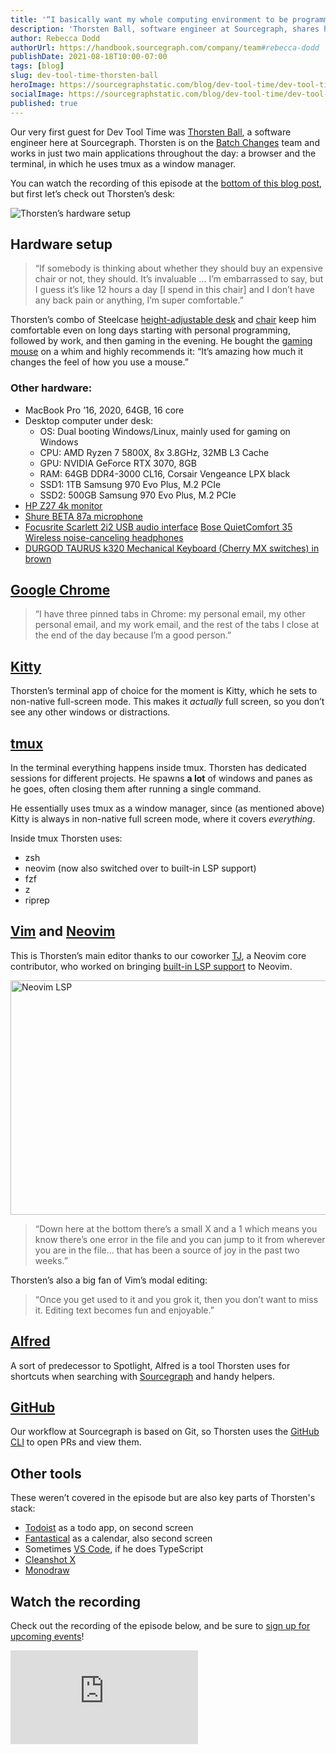 ```yaml
---
title: '“I basically want my whole computing environment to be programmable”: Dev Tool Time with Thorsten Ball'
description: 'Thorsten Ball, software engineer at Sourcegraph, shares how he uses tmux as a window manager for the terminal, and goes to bat for Vim.'
author: Rebecca Dodd
authorUrl: https://handbook.sourcegraph.com/company/team#rebecca-dodd
publishDate: 2021-08-18T10:00-07:00
tags: [blog]
slug: dev-tool-time-thorsten-ball
heroImage: https://sourcegraphstatic.com/blog/dev-tool-time/dev-tool-time-thorsten-ball.jpg
socialImage: https://sourcegraphstatic.com/blog/dev-tool-time/dev-tool-time-thorsten-ball.jpg
published: true
---
```


Our very first guest for Dev Tool Time was [Thorsten Ball](https://handbook.sourcegraph.com/company/team#thorsten-ball), a software engineer here at Sourcegraph. Thorsten is on the [Batch Changes](https://handbook.sourcegraph.com/engineering/batch-changes) team and works in just two main applications throughout the day: a browser and the terminal, in which he uses tmux as a window manager.

You can watch the recording of this episode at the [bottom of this blog post](#Watch-the-recording), but first let’s check out Thorsten’s desk:

![Thorsten’s hardware setup](https://sourcegraphstatic.com/blog/dev-tool-time/thorsten_ball_desk_setup.jpg)

## Hardware setup

> “If somebody is thinking about whether they should buy an expensive chair or not, they should. It’s invaluable ... I’m embarrassed to say, but I guess it’s like 12 hours a day [I spend in this chair] and I don’t have any back pain or anything, I’m super comfortable.”

Thorsten’s combo of Steelcase [height-adjustable desk](https://www.steelcase.com/products/height-adjustable-desks/ology/) and [chair](https://www.steelcase.com/products/office-chairs/gesture/) keep him comfortable even on long days starting with personal programming, followed by work, and then gaming in the evening. He bought the [gaming mouse](https://www.razer.com/gaming-mice/razer-deathadder-v2/RZ01-03210100-R3U1) on a whim and highly recommends it: “It’s amazing how much it changes the feel of how you use a mouse.”

### Other hardware:

- MacBook Pro ’16, 2020, 64GB, 16 core
- Desktop computer under desk:
  - OS: Dual booting Windows/Linux, mainly used for gaming on Windows
  - CPU: AMD Ryzen 7 5800X, 8x 3.8GHz, 32MB L3 Cache
  - GPU: NVIDIA GeForce RTX 3070, 8GB
  - RAM: 64GB DDR4-3000 CL16, Corsair Vengeance LPX black
  - SSD1: 1TB Samsung 970 Evo Plus, M.2 PCIe
  - SSD2: 500GB Samsung 970 Evo Plus, M.2 PCIe
- [HP Z27 4k monitor](https://www.hp.com/us-en/shop/pdp/hp-z27-27-inch-4k-uhd-display-2tb68a4-191628968732-partner)
- [Shure BETA 87a microphone](https://www.shure.com/en-GB/products/microphones/beta_87a)
- [Focusrite Scarlett 2i2 USB audio interface](https://focusrite.com/en/usb-audio-interface/scarlett/scarlett-2i2)
  [Bose QuietComfort 35 Wireless noise-canceling headphones](https://www.bose.co.uk/en_gb/products/headphones/over_ear_headphones/quietcomfort-35-wireless-ii.html#v=qc35_ii_black)
- [DURGOD TAURUS k320 Mechanical Keyboard (Cherry MX switches) in brown](https://www.durgodkeyboard.com/product/durgod-k320-taurus-mechanical-keyboard-cherry-mx-switches-nkro-87-key-gaming-keyboard/)

## [Google Chrome](https://www.google.com/intl/en_uk/chrome/)

> “I have three pinned tabs in Chrome: my personal email, my other personal email, and my work email, and the rest of the tabs I close at the end of the day because I’m a good person.”

## [Kitty](https://sw.kovidgoyal.net/kitty/)

Thorsten’s terminal app of choice for the moment is Kitty, which he sets to non-native full-screen mode. This makes it _actually_ full screen, so you don’t see any other windows or distractions.

## [tmux](https://github.com/tmux/tmux/wiki)

In the terminal everything happens inside tmux. Thorsten has dedicated sessions for different projects. He spawns **a lot** of
windows and panes as he goes, often closing them after running a single
command.

He essentially uses tmux as a window manager, since (as mentioned above) Kitty is always in non-native full screen mode, where it covers _everything_.

Inside tmux Thorsten uses:

- zsh
- neovim (now also switched over to built-in LSP support)
- fzf
- z
- riprep

## [Vim](https://www.vim.org/) and [Neovim](https://neovim.io/)

This is Thorsten’s main editor thanks to our coworker [TJ](https://www.twitch.tv/teej_dv), a Neovim core contributor, who worked on bringing [built-in LSP support](https://github.com/neovim/nvim-lspconfig) to Neovim.

<img src="https://sourcegraphstatic.com/blog/dev-tool-time/dev-tool-time-thorsten-neovim-lsp.png" alt="Neovim LSP" width="700" height="375"/>

> “Down here at the bottom there’s a small X and a 1 which means you know there’s one error in the file and you can jump to it from wherever you are in the file... that has been a source of joy in the past two weeks.”

Thorsten’s also a big fan of Vim’s modal editing:

> “Once you get used to it and you grok it, then you don’t want to miss it. Editing text becomes fun and enjoyable.”

## [Alfred](https://www.alfredapp.com/)

A sort of predecessor to Spotlight, Alfred is a tool Thorsten uses for shortcuts when searching with [Sourcegraph](https://sourcegraph.com/) and handy helpers.

## [GitHub](https://github.com/)

Our workflow at Sourcegraph is based on Git, so Thorsten uses the [GitHub CLI](https://github.com/cli/cli) to open PRs and view them.

## Other tools

These weren’t covered in the episode but are also key parts of Thorsten's stack:

- [Todoist](https://todoist.com/) as a todo app, on second screen
- [Fantastical](https://flexibits.com/fantastical) as a calendar, also second screen
- Sometimes [VS Code](https://code.visualstudio.com/), if he does TypeScript
- [Cleanshot X](https://cleanshot.com/)
- [Monodraw](https://monodraw.helftone.com/)

## Watch the recording

Check out the recording of the episode below, and be sure to [sign up for upcoming events](https://info.sourcegraph.com/dev-tool-time)!

<div className="container my-4 video-embed embed-responsive embed-responsive-16by9">
    <iframe className="embed-responsive-item" src="https://www.youtube-nocookie.com/embed/ZaQLiHdybX4?autoplay=0&amp;cc_load_policy=0&amp;start=93&amp;end=0&amp;loop=0&amp;controls=1&amp;modestbranding=0&amp;rel=0" allowFullScreen="" allow="accelerometer; autoPlay; encrypted-media; gyroscope; picture-in-picture"frameBorder="0"></iframe>
</div>
